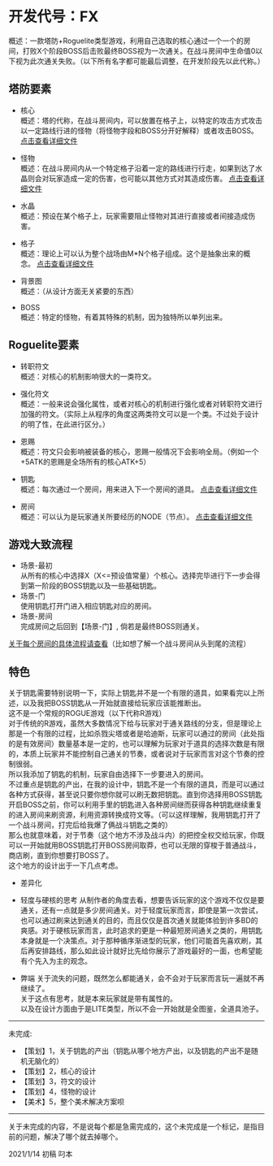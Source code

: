 # 开发代号：FX

概述：一款塔防+Roguelite类型游戏，利用自己选取的核心通过一个一个的房间，打败X个阶段BOSS后击败最终BOSS视为一次通关。在战斗房间中生命值0以下视为此次通关失败。（以下所有名字都可能最后调整，在开发阶段先以此代称。）

## 塔防要素

- 核心  
   概述：塔的代称，在战斗房间内，可以放置在格子上，以特定的攻击方式攻击以一定路线行进的怪物（将怪物字段和BOSS分开好解释）或者攻击BOSS。
   [点击查看详细文件](核心.MD)
- 怪物  
   概述：在战斗房间内从一个特定格子沿着一定的路线进行行走，如果到达了水晶则会对玩家造成一定的伤害，也可能以其他方式对其造成伤害。
   [点击查看详细文件](怪物.MD)
- 水晶  
    概述：预设在某个格子上，玩家需要阻止怪物对其进行直接或者间接造成伤害。 
- 格子  
    概述：理论上可以认为整个战场由M*N个格子组成。这个是抽象出来的概念。
    [点击查看详细文件](格子.MD)
- 背景图  
    概述：（从设计方面无关紧要的东西）

- BOSS  
    概述：特定的怪物，有着其特殊的机制，因为独特所以单列出来。

## Roguelite要素

- 转职符文  
  概述：对核心的机制影响很大的一类符文。

- 强化符文  
  概述：一般来说会强化属性，或者对核心的机制进行强化或者对转职符文进行加强的符文。（实际上从程序的角度这两类符文可以是一个类。不过处于设计的明了性，在此进行区分。）

- 恩赐  
  概述：符文只会影响被装备的核心，恩赐一般情况下会影响全局。（例如一个+5ATK的恩赐是全场所有的核心ATK+5）

- 钥匙  
  概述：每次通过一个房间，用来进入下一个房间的道具。
  [点击查看详细文件](钥匙.MD)
- 房间  
  概述：可以认为是玩家通关所要经历的NODE（节点）。
  [点击查看详细文件](房间.MD)

## 游戏大致流程

- 场景-最初  
从所有的核心中选择X（X<=预设值常量）个核心。选择完毕进行下一步会得到第一阶段的BOSS钥匙以及一些基础钥匙。
- 场景-门  
使用钥匙打开门进入相应钥匙对应的房间。
- 场景-房间  
完成房间之后回到【场景-门】, 倘若是最终BOSS则通关。  

[关于每个房间的具体流程请查看](房间.MD)（比如想了解一个战斗房间从头到尾的流程）  

## 特色

关于钥匙需要特别说明一下，实际上钥匙并不是一个有限的道具，如果看完以上所述，以及我把BOSS钥匙从一开始就直接给玩家应该能推断出。  
这不是一个常规的ROGUE游戏（以下代称R游戏）  
对于传统的R游戏，虽然大多数情况下给与玩家对于通关路线的分支，但是理论上那是一个有限的过程，比如杀戮尖塔或者是哈迪斯，玩家可以通过的房间（此处指的是有效房间）数量基本是一定的，也可以理解为玩家对于道具的选择次数是有限的，本质上玩家并不能控制自己通关的节奏，或者说对于玩家而言对这个节奏的控制很弱。  
所以我添加了钥匙的机制，玩家自由选择下一步要进入的房间。  
不过重点是钥匙的产出，在我的设计中，钥匙不是一个有限的道具，而是可以通过各种方式获得，甚至说只要你想你就可以刷无数把钥匙。直到你选择用BOSS钥匙开启BOSS之前，你可以利用手里的钥匙进入各种房间继而获得各种钥匙继续重复的进入房间来刷资源，利用资源转换成符文等。（可以这样理解，我用钥匙打开了一个战斗房间，打完后给我爆了俩战斗钥匙之类的）  
那么也就意味着，对于节奏（这个地方不涉及战斗内）的把控全权交给玩家，你既可以一开始就用BOSS钥匙打开BOSS房间取莽，也可以无限的穿梭于普通战斗，商店刷，直到你想要打BOSS了。  
这个地方的设计出于一下几点考虑。

- 差异化  

- 轻度与硬核的思考
从制作者的角度去看，想要告诉玩家的这个游戏不仅仅是要通关，还有一点就是多少房间通关。对于轻度玩家而言，即使是第一次尝试，也可以通过刷来达到通关的目的，而且仅仅是首次通关就能体验到许多BD的爽感。对于硬核玩家而言，此时追求的更是一种最短房间通关之类的，用钥匙本身就是一个决策点。对于那种循序渐进型的玩家，他们可能首先喜欢刷，其后再安排路线，那么如此设计就好比先给你展示了游戏最好的一面，也希望能有个先入为主的观念。

- 弊端
关于流失的问题，既然怎么都能通关，会不会对于玩家而言玩一遍就不再继续了。  
关于这点有思考，就是本来玩家就是带有属性的。  
以及在设计方面由于是LITE类型，所以不会一开始就是全图鉴，全道具池子。  

---

未完成:

- 【策划】1，关于钥匙的产出（钥匙从哪个地方产出，以及钥匙的产出不是随机无脑化的）
- 【策划】2，核心的设计
- 【策划】3，符文的设计
- 【策划】4，怪物的设计
- 【美术】5，整个美术解决方案呗

---
关于未完成的内容，不是说每个都是急需完成的，这个未完成是一个标记，是指目前的问题，解决了哪个就去掉哪个。

2021/1/14 初稿 叼本
